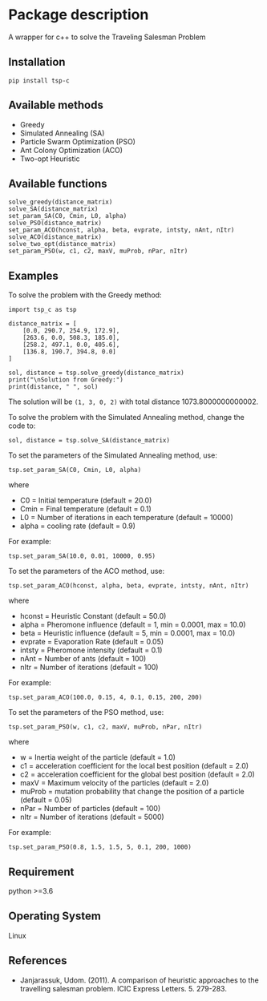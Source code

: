 # Package description

A wrapper for c++ to solve the Traveling Salesman Problem

## Installation
`pip install tsp-c`

## Available methods
* Greedy
* Simulated Annealing (SA)
* Particle Swarm Optimization (PSO)
* Ant Colony Optimization (ACO)
* Two-opt Heuristic

## Available functions
	solve_greedy(distance_matrix)
	solve_SA(distance_matrix)
	set_param_SA(C0, Cmin, L0, alpha)
	solve_PSO(distance_matrix)
	set_param_ACO(hconst, alpha, beta, evprate, intsty, nAnt, nItr)
	solve_ACO(distance_matrix)
	solve_two_opt(distance_matrix)
	set_param_PSO(w, c1, c2, maxV, muProb, nPar, nItr)

## Examples
To solve the problem with the Greedy method:

	
	import tsp_c as tsp

	distance_matrix = [
		[0.0, 290.7, 254.9, 172.9],
		[263.6, 0.0, 508.3, 185.0],
		[258.2, 497.1, 0.0, 405.6],
		[136.8, 190.7, 394.8, 0.0]
	]

	sol, distance = tsp.solve_greedy(distance_matrix)
	print("\nSolution from Greedy:")
	print(distance, " ", sol)
	

The solution will be   `(1, 3, 0, 2)` with total distance 1073.8000000000002.

To solve the problem with the Simulated Annealing method, change the code to:

	
	sol, distance = tsp.solve_SA(distance_matrix)
	

To set the parameters of the Simulated Annealing method, use:

	
	tsp.set_param_SA(C0, Cmin, L0, alpha)
	

where
* C0 = Initial temperature (default = 20.0)
* Cmin = Final temperature (default = 0.1)
* L0 = Number of iterations in each temperature (default = 10000)
* alpha = cooling rate (default = 0.9)

For example:

	
	tsp.set_param_SA(10.0, 0.01, 10000, 0.95)
	
	
To set the parameters of the ACO method, use:

	
	tsp.set_param_ACO(hconst, alpha, beta, evprate, intsty, nAnt, nItr)
	

where
* hconst = Heuristic Constant (default = 50.0)
* alpha = Pheromone influence (default = 1, min = 0.0001, max = 10.0)
* beta = Heuristic influence (default = 5, min = 0.0001, max = 10.0)
* evprate = Evaporation Rate (default = 0.05)
* intsty = Pheromone intensity (default = 0.1)
* nAnt = Number of ants (default = 100)
* nItr = Number of iterations (default = 100)

For example:

	
	tsp.set_param_ACO(100.0, 0.15, 4, 0.1, 0.15, 200, 200)
	

To set the parameters of the PSO method, use:

	
	tsp.set_param_PSO(w, c1, c2, maxV, muProb, nPar, nItr)
	

where
* w = Inertia weight of the particle (default = 1.0)
* c1 = acceleration coefficient for the local best position (default = 2.0)
* c2 = acceleration coefficient for the global best position (default = 2.0)
* maxV = Maximum velocity of the particles (default = 2.0)
* muProb = mutation probability that change the position of a particle (default = 0.05)
* nPar = Number of particles (default = 100)
* nItr = Number of iterations (default = 5000)

For example:

	
	tsp.set_param_PSO(0.8, 1.5, 1.5, 5, 0.1, 200, 1000)
	
	
## Requirement
python >=3.6

## Operating System
Linux

## References
* Janjarassuk, Udom. (2011). A comparison of heuristic approaches to the travelling salesman problem. ICIC Express Letters. 5. 279-283. 